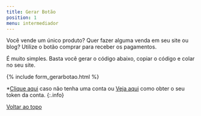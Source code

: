 ```yaml
---
title: Gerar Botão
position: 1
menu: intermediador
---
```


Você vende um único produto? Quer fazer alguma venda em seu site ou blog? Utilize o botão comprar para receber os pagamentos. 

É muito simples. Basta você gerar o código abaixo, copiar o código e colar no seu site.

{% include form_gerarbotao.html %}

*<a href="https://www.yapay.com.br/intermediador-de-pagamentos-online/criar-conta/" target="_blank" class="linkPadraoVerde">Clique aqui</a> caso não tenha uma conta ou <a href="/intermediador/como-comecar/#obter-token" target="_blank" class="linkPadraoVerde">Veja aqui</a> como obter o seu token da conta.
{:.info}



<div class="voltar-ao-topo"><a href="#"><i class="fa fa-arrow-up" aria-hidden="true"></i>Voltar ao topo</a></div>